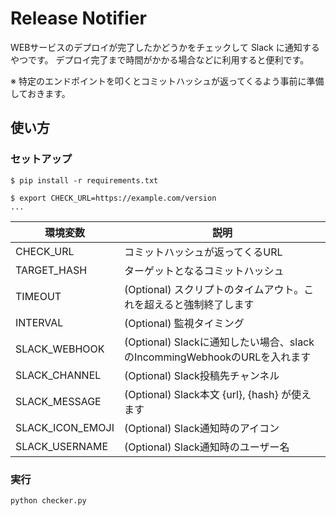 # Release Notifier

WEBサービスのデプロイが完了したかどうかをチェックして Slack に通知するやつです。
デプロイ完了まで時間がかかる場合などに利用すると便利です。  

※ 特定のエンドポイントを叩くとコミットハッシュが返ってくるよう事前に準備しておきます。

## 使い方

### セットアップ

```
$ pip install -r requirements.txt

$ export CHECK_URL=https://example.com/version
...
```

| 環境変数 | 説明 |
|---|---|
|CHECK_URL | コミットハッシュが返ってくるURL |
|TARGET_HASH| ターゲットとなるコミットハッシュ|
| TIMEOUT | (Optional) スクリプトのタイムアウト。これを超えると強制終了します |
| INTERVAL | (Optional) 監視タイミング |
| SLACK_WEBHOOK | (Optional) Slackに通知したい場合、slackのIncommingWebhookのURLを入れます |
| SLACK_CHANNEL | (Optional) Slack投稿先チャンネル |
| SLACK_MESSAGE | (Optional) Slack本文 {url}, {hash} が使えます |
| SLACK_ICON_EMOJI | (Optional) Slack通知時のアイコン |
| SLACK_USERNAME | (Optional) Slack通知時のユーザー名 |

### 実行

```
python checker.py
```
